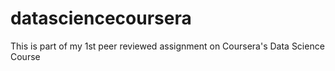 # datasciencecoursera
This is part of my 1st peer reviewed assignment on Coursera's Data Science Course
